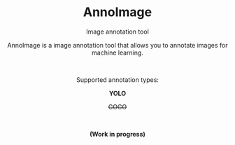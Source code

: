 <h1 align="center">AnnoImage</h1>
<p align="center">Image annotation tool</p>
<p align="center">AnnoImage is a image annotation tool that allows you to annotate
images for machine learning.</p>

<br>
<p align="center">Supported annotation types:</p>
<p align="center"><b>YOLO</b></p>
<p align="center"><s>COCO</s></p>
<br>
<p align="center"><b>(Work in progress)</b></p>
